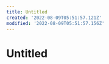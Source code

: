 ```yaml
---
title: Untitled
created: '2022-08-09T05:51:57.121Z'
modified: '2022-08-09T05:51:57.156Z'
---
```


# Untitled
